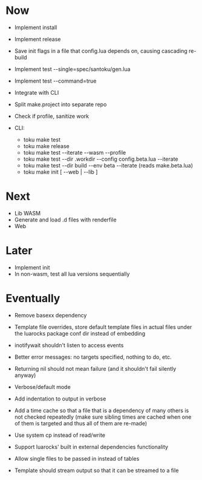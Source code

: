 # Now

- Implement install
- Implement release
- Save init flags in a file that config.lua depends on, causing cascading
  re-build
- Implement test --single=spec/santoku/gen.lua
- Implement test --command=true
- Integrate with CLI

- Split make.project into separate repo

- Check if profile, sanitize work

- CLI:
  - toku make test
  - toku make release
  - toku make test --iterate --wasm --profile
  - toku make test --dir .workdir --config config.beta.lua --iterate
  - toku make test --dir build --env beta --iterate (reads make.beta.lua)
  - toku make init [ --web | --lib ]

# Next

- Lib WASM
- Generate and load .d files with renderfile
- Web

# Later

- Implement init
- In non-wasm, test all lua versions sequentially

# Eventually

- Remove basexx dependency
- Template file overrides, store default template files in actual files under
  the luarocks package conf dir instead of embedding
- inotifywait shouldn't listen to access events
- Better error messages: no targets specified, nothing to do, etc.
- Returning nil should not mean failure (and it shouldn't fail silently anyway)
- Verbose/default mode
- Add indentation to output in verbose

- Add a time cache so that a file that is a dependency of many others is not
  checked repeatedly (make sure sibling times are cached when one of them is
  targeted and thus all of them are re-made)
- Use system cp instead of read/write

- Support luarocks' built in external dependencies functionality

- Allow single files to be passed in instead of tables

- Template should stream output so that it can be streamed to a file
